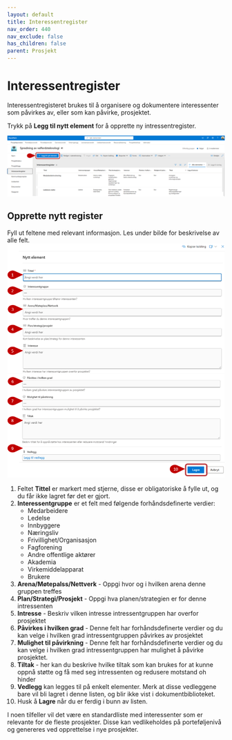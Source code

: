```yaml
---
layout: default
title: Interessentregister
nav_order: 440
nav_exclude: false
has_children: false
parent: Prosjekt
---
```


# Interessentregister

Interessentregisteret brukes til å organisere og dokumentere
interessenter som påvirkes av, eller som kan påvirke, prosjektet.

Trykk på **Legg til nytt element** for å opprette ny intressentregister.

![](./media/44-Intressentregister.png)


## Opprette nytt register

Fyll ut feltene med relevant informasjon. Les under bilde for beskrivelse av alle felt.
![](./media/44-Intressentregister-NyttRegister1.png)
![](./media/44-Intressentregister-NyttRegister2.png)

1. Feltet **Tittel** er markert med stjerne, disse er obligatoriske å fylle ut, og du får ikke lagret før det er gjort.
2. **Interessentgruppe** er et felt med følgende forhåndsdefinerte verdier:
    - Medarbeidere
    - Ledelse
    - Innbyggere
    - Næringsliv
    - Frivillighet/Organisasjon
    - Fagforening
    - Andre offentlige aktører
    - Akademia
    - Virkemiddelapparat
    - Brukere
3. **Arena/Møtepalss/Nettverk** - Oppgi hvor og i hvilken arena denne gruppen treffes
4. **Plan/Strategi/Prosjekt** - Oppgi hva planen/strategien er for denne intressenten
5. **Intresse** -  Beskriv vilken intresse intressentgruppen har overfor prosjektet
6. **Påvirkes i hvilken grad** - Denne felt har forhåndsdefinerte verdier og du kan velge i hvilken grad intressentgruppen påvirkes av prosjektet
7. **Mulighet til påvirkning** - Denne felt har forhåndsdefinerte verdier og du kan velge i hvilken grad intressentgruppen har mulighet å påvirke prosjektet.
8. **Tiltak** - her kan du beskrive hvilke tiltak som kan brukes for at kunne oppnå støtte og få med seg intressenten og redusere motstand oh hinder
9. **Vedlegg** kan legges til på enkelt elementer. Merk at disse vedleggene bare vil bli lagret i denne listen, og blir ikke vist i dokumentbiblioteket.
10. Husk å **Lagre** når du er ferdig i bunn av listen. 

I noen tilfeller vil det være en standardliste med interessenter som er relevante for de fleste prosjekter. Disse kan vedlikeholdes på porteføljenivå og genereres ved opprettelse i nye prosjekter.


